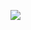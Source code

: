 ![](http://www.plantuml.com/plantuml/proxy?cache=no&src=https://raw.githubusercontent.com/oleksandrblazhko/ai-212-tuz/ai-212-tuz-with_labotatory_work_7/2-SoftwareDesign/2.7-PlantUML/UML-Deployment.puml)
